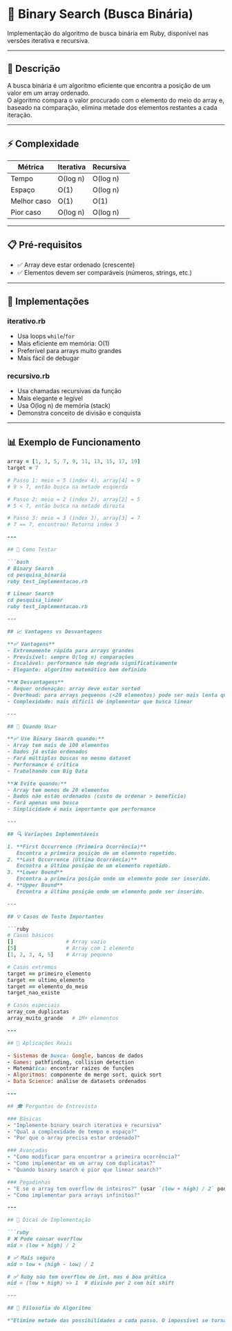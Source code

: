 # 🎯 Binary Search (Busca Binária)

Implementação do algoritmo de busca binária em Ruby, disponível nas versões iterativa e recursiva.

---

## 📖 Descrição

A busca binária é um algoritmo eficiente que encontra a posição de um valor em um array ordenado.  
O algoritmo compara o valor procurado com o elemento do meio do array e, baseado na comparação, elimina metade dos elementos restantes a cada iteração.

---

## ⚡ Complexidade

| Métrica      | Iterativa | Recursiva |
|-------------|-----------|-----------|
| Tempo       | O(log n)  | O(log n)  |
| Espaço      | O(1)      | O(log n)  |
| Melhor caso | O(1)      | O(1)      |
| Pior caso   | O(log n)  | O(log n)  |

---

## 📋 Pré-requisitos

- ✅ Array deve estar ordenado (crescente)  
- ✅ Elementos devem ser comparáveis (números, strings, etc.)  

---

## 🔧 Implementações

### iterativo.rb
- Usa loops `while`/`for`  
- Mais eficiente em memória: O(1)  
- Preferível para arrays muito grandes  
- Mais fácil de debugar  

### recursivo.rb
- Usa chamadas recursivas da função  
- Mais elegante e legível  
- Usa O(log n) de memória (stack)  
- Demonstra conceito de divisão e conquista  

---

## 📊 Exemplo de Funcionamento

```ruby
array = [1, 3, 5, 7, 9, 11, 13, 15, 17, 19]
target = 7

# Passo 1: meio = 5 (index 4), array[4] = 9
# 9 > 7, então busca na metade esquerda

# Passo 2: meio = 2 (index 2), array[2] = 5  
# 5 < 7, então busca na metade direita

# Passo 3: meio = 3 (index 3), array[3] = 7
# 7 == 7, encontrou! Retorna index 3

---

## 🧪 Como Testar

```bash
# Binary Search
cd pesquisa_binaria
ruby test_implementacao.rb

# Linear Search  
cd pesquisa_linear
ruby test_implementacao.rb

---

## 📈 Vantagens vs Desvantagens

**✅ Vantagens**  
- Extremamente rápida para arrays grandes  
- Previsível: sempre O(log n) comparações  
- Escalável: performance não degrada significativamente  
- Elegante: algoritmo matemático bem definido  

**❌ Desvantagens**  
- Requer ordenação: array deve estar sorted  
- Overhead: para arrays pequenos (<20 elementos) pode ser mais lenta que linear  
- Complexidade: mais difícil de implementar que busca linear  

---

## 🎯 Quando Usar

**✅ Use Binary Search quando:**  
- Array tem mais de 100 elementos  
- Dados já estão ordenados  
- Fará múltiplas buscas no mesmo dataset  
- Performance é crítica  
- Trabalhando com Big Data  

**❌ Evite quando:**  
- Array tem menos de 20 elementos  
- Dados não estão ordenados (custo de ordenar > benefício)  
- Fará apenas uma busca  
- Simplicidade é mais importante que performance

---

## 🔍 Variações Implementáveis

1. **First Occurrence (Primeira Ocorrência)**  
   Encontra a primeira posição de um elemento repetido.  
2. **Last Occurrence (Última Ocorrência)**  
   Encontra a última posição de um elemento repetido.  
3. **Lower Bound**  
   Encontra a primeira posição onde um elemento pode ser inserido.  
4. **Upper Bound**  
   Encontra a última posição onde um elemento pode ser inserido.  

---

## 💡 Casos de Teste Importantes

```ruby
# Casos básicos
[]                 # Array vazio
[5]                # Array com 1 elemento
[1, 2, 3, 4, 5]    # Array pequeno

# Casos extremos
target == primeiro_elemento
target == ultimo_elemento  
target == elemento_do_meio
target_nao_existe

# Casos especiais
array_com_duplicatas
array_muito_grande   # 1M+ elementos

---

## 🚀 Aplicações Reais

- Sistemas de busca: Google, bancos de dados  
- Games: pathfinding, collision detection  
- Matemática: encontrar raízes de funções  
- Algoritmos: componente de merge sort, quick sort  
- Data Science: análise de datasets ordenados  

---

## 🎓 Perguntas de Entrevista

### Básicas
- "Implemente binary search iterativa e recursiva"  
- "Qual a complexidade de tempo e espaço?"  
- "Por que o array precisa estar ordenado?"  

### Avançadas
- "Como modificar para encontrar a primeira ocorrência?"  
- "Como implementar em um array com duplicatas?"  
- "Quando binary search é pior que linear search?"  

### Pegadinhas
- "E se o array tem overflow de inteiros?" (usar `(low + high) / 2` pode dar overflow)  
- "Como implementar para arrays infinitos?"  

---

## 🔧 Dicas de Implementação

```ruby
# ❌ Pode causar overflow
mid = (low + high) / 2

# ✅ Mais seguro  
mid = low + (high - low) / 2

# ✅ Ruby não tem overflow de int, mas é boa prática
mid = (low + high) >> 1  # divisão por 2 com bit shift

---

## 💭 Filosofia do Algoritmo

*"Elimine metade das possibilidades a cada passo. O impossível se torna possível através da divisão inteligente do problema."*

